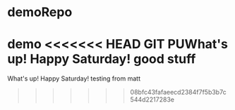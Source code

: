 # demoRepo
demo
<<<<<<< HEAD
GIT PUWhat's up!
Happy Saturday!
good stuff
=======
What's up!
Happy Saturday!
testing from matt
>>>>>>> 08bfc43fafaeecd2384f7f5b3b7c544d2217283e
